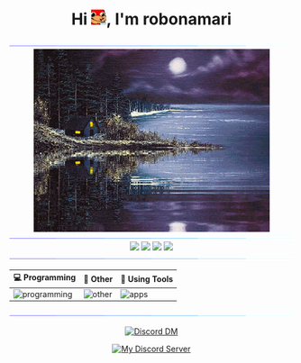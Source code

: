 <h1 align="center">Hi <img src="Emojis/Coffee_duck.png" alt="اردک قهوه" width="27" height="27"/>, I'm robonamari</h1>

<div>
<img src="gifs/Color_bar.gif">

<div align="center">
<img align="center" src="gifs/cabin.gif" alt="کلبه" width="419" height="325"/>
</div>

<img src="gifs/Color_bar.gif">

<div align="center">

  <img src="https://github-readme-stats.vercel.app/api?username=robonamari&theme=transparent"/>
  <img src="https://github-readme-stats.vercel.app/api/top-langs/?username=robonamari&theme=transparent"/>
  <img src="https://github-readme-streak-stats.herokuapp.com/?user=robonamari&theme=transparent&hide_border=true&stroke=0000&background=0D1117"/>
  <img src="https://github-profile-trophy.vercel.app/?username=robonamari&theme=onedark&no-bg=true&no-frame=true"/>

</div>



<img src="gifs/Color_bar.gif">


<div align="center">

| 💻 Programming | 🔎 Other | 🧰 Using Tools |
| ----------- | ----------- | ----------- |
| ![programming](https://skillicons.dev/icons?i=py,html,css,nodejs) | ![other](https://skillicons.dev/icons?i=wordpress,sqlite,bots,md) | ![apps](https://skillicons.dev/icons?i=github,discord,powershell,vscode,cloudflare,workers,windows)
</div>


<img src="gifs/Color_bar.gif">
</div>

<div align="center">

[![Discord DM](https://discord.c99.nl/widget/theme-3/905561025829548113.png)](https://discordapp.com/users/905561025829548113)

[![My Discord Server](https://discord.com/api/guilds/1044595742259556373/widget.png?style=banner2)](https://discord.gg/XEpFbnqrTq)

</div>
